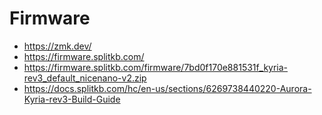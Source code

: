# Firmware

* https://zmk.dev/
* https://firmware.splitkb.com/
* https://firmware.splitkb.com/firmware/7bd0f170e881531f_kyria-rev3_default_nicenano-v2.zip
* https://docs.splitkb.com/hc/en-us/sections/6269738440220-Aurora-Kyria-rev3-Build-Guide
